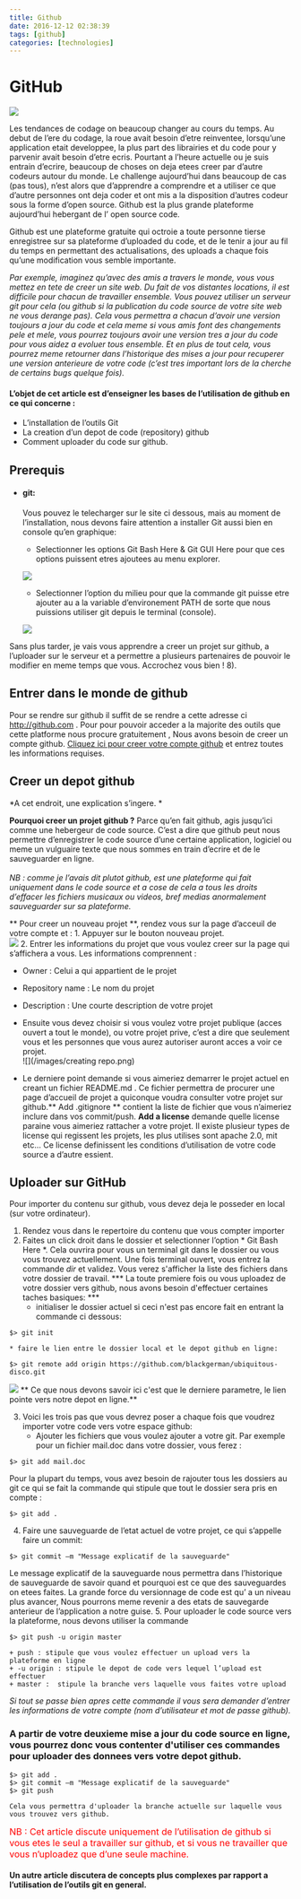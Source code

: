 ```yaml
---
title: Github
date: 2016-12-12 02:38:39
tags: [github]
categories: [technologies]
---
```

# GitHub


![](/images/illustrating.png)
<p>Les tendances de codage on beaucoup changer au cours du temps. Au debut de l’ere du codage, la roue avait besoin d’etre reinventee, lorsqu’une application etait developpee, la plus part des librairies et du code pour y parvenir avait besoin d’etre ecris. Pourtant a l’heure actuelle ou je suis entrain d’ecrire, beaucoup de choses on deja etees creer par d’autre codeurs autour du monde. Le challenge aujourd’hui dans beaucoup de cas (pas tous), n’est alors que d’apprendre a comprendre et a utiliser ce que d’autre personnes ont deja coder et ont mis a la disposition d’autres codeur sous la forme d’open source. Github est la plus grande plateforme aujourd’hui hebergant de l’ open source code.</p>

<p>
Github est une plateforme gratuite qui octroie a toute personne tierse enregistree sur sa plateforme d’uploaded du code, et de le tenir a jour au fil du temps en permettant des actualisations, des uploads a chaque fois qu’une modification vous semble importante.
</p>

<p><i>Par exemple, imaginez qu’avec des amis a travers le monde, vous vous mettez en tete de creer un site web. Du fait de vos distantes locations, il est difficile pour chacun de travailler ensemble. Vous pouvez utiliser un serveur git pour cela (ou github si la publication du code source de votre site web ne vous derange pas). Cela vous permettra a chacun d’avoir une version toujours a jour du code et cela meme si vous amis font des changements pele et mele, vous pourrez toujours avoir une version tres a jour du code pour vous aidez a evoluer tous ensemble. Et en plus de tout cela, vous pourrez meme retourner dans l’historique des mises a jour pour recuperer une version anterieure de votre code (c’est tres important lors de la cherche de certains bugs quelque fois).</i></p>

 
#### L’objet de cet article est d’enseigner les bases de l’utilisation de github en ce qui concerne :
* L’installation de l’outils Git
* La creation d’un depot de code (repository) github 
* Comment uploader du code sur github.



## Prerequis
 
* #### git:
	 Vous pouvez le telecharger sur le site ci dessous, mais au moment de l’installation, nous devons faire attention a installer Git aussi bien en console qu’en graphique: 
    * Selectionner les options Git Bash Here & Git GUI Here pour que ces options puissent etres ajoutees au menu explorer.
    
    ![](/images/installbash.png)

    * Selectionner l’option du milieu pour que la commande git puisse etre ajouter au a la variable d’environement PATH de sorte que nous puissions utiliser git depuis le terminal (console).
    
    ![](/images/installbash2.png)

<p>Sans plus tarder, je vais vous apprendre a creer un projet sur github, a l’uploader sur le serveur et a permettre a plusieurs partenaires de pouvoir le modifier en meme temps que vous. Accrochez vous bien ! 8).</p>

## Entrer dans le monde de github

Pour se rendre sur github il suffit de se rendre a cette adresse ci http://github.com . Pour pour pouvoir acceder a la majorite des outils que cette platforme nous procure gratuitement , Nous avons besoin de creer un compte github. [Cliquez ici pour creer votre compte github](https://github.com/join?source=header-home) et entrez toutes les informations requises.
 

## Creer un depot github

*A cet endroit, une explication s’ingere. *

**Pourquoi creer un projet github ?**
Parce qu’en fait github, agis jusqu’ici comme une hebergeur de code source. C’est a dire que github peut nous permettre d’enregistrer le code source d’une certaine application, logiciel ou meme un vulguaire texte que nous sommes en train d’ecrire et de le sauveguarder en ligne. <br/> <br/> 
*NB : comme je l’avais dit plutot github, est une plateforme qui fait uniquement dans le code source et a cose de cela a tous les droits d’effacer les fichiers musicaux ou videos, bref medias anormalement sauveguarder sur sa plateforme.*

** Pour creer un nouveau projet **, rendez vous sur la page d’acceuil de votre compte et :
	1. Appuyer sur le bouton nouveau projet.<br/>
    ![](/images/createrepo.png)
	2. Entrer les informations du projet que vous voulez creer sur la page qui s’affichera a vous. Les informations comprennent :
 + Owner : Celui a qui appartient de le projet
 + Repository name :  Le nom du projet
 + Description : Une courte description de votre projet
 + Ensuite vous devez choisir si vous voulez votre projet publique (acces ouvert a tout le monde), ou votre projet prive, c’est a dire que seulement vous et les personnes que vous aurez autoriser auront acces a voir ce projet.
    <br/>
    ![](/images/creating repo.png)
    
 + Le derniere point demande si vous aimeriez demarrer le projet actuel en creant un fichier README.md . Ce fichier permettra de procurer une page d’accueil de projet a quiconque voudra consulter votre projet sur github.** Add .gitignore ** contient la liste de fichier que vous n’aimeriez inclure dans vos commit/push. **Add a license** demande quelle license paraine vous aimeriez rattacher a votre projet. Il existe plusieur types de license qui regissent les projets, les plus utilises sont apache 2.0, mit etc... Ce license definissent les conditions d’utilisation de votre code source a d’autre essient.


## Uploader sur GitHub

Pour importer du contenu sur github, vous devez deja le posseder en local (sur votre ordinateur). 
1. Rendez vous dans le repertoire du contenu que vous compter importer
2. Faites un click droit dans le dossier et selectionner l’option * Git Bash Here *. Cela ouvrira pour vous un terminal git dans le dossier ou vous vous trouvez actuellement.
Une fois terminal ouvert, vous entrez la commande *dir* et validez. Vous verez s'afficher la liste des fichiers dans votre dossier de travail.
 *** La toute premiere fois ou vous uploadez de votre dossier vers github, nous avons besoin d'effectuer certaines taches basiques: ***
    * initialiser le dossier actuel si ceci n'est pas encore fait en entrant la commande ci dessous: 
```
$> git init
```
    * faire le lien entre le dossier local et le depot github en ligne:
 ```
$> git remote add origin https://github.com/blackgerman/ubiquitous-disco.git
```   

![](/images/firstcreatedrepo.png)
  ** Ce que nous devons savoir ici c'est que le derniere parametre, le lien pointe vers notre depot en ligne.**

3. Voici les trois pas que vous devrez poser a chaque fois que voudrez importer votre code vers votre espace github:
    * Ajouter les fichiers que vous voulez ajouter a votre git. Par exemple pour un fichier mail.doc dans votre dossier, vous ferez : 
```
$> git add mail.doc
```
Pour la plupart du temps, vous avez besoin de rajouter tous les dossiers au git ce qui se fait la commande qui stipule que tout le dossier sera pris en compte :
```
$> git add .
```

4. Faire une sauveguarde de l’etat actuel de votre projet, ce qui s’appelle faire un commit:
```
$> git commit –m "Message explicatif de la sauveguarde"
```
Le message explicatif de la sauveguarde nous permettra dans l’historique de sauveguarde de savoir quand et pourquoi est ce que des sauveguardes on etees faites. La grande force du versionnage de code est qu’ a un niveau plus avancer, Nous pourrons meme revenir a des etats de sauvegarde anterieur de l’application a notre guise.
5. Pour uploader le code source vers la plateforme, nous devons utiliser la commande
```
$> git push -u origin master
```
    + push : stipule que vous voulez effectuer un upload vers la plateforme en ligne
    + -u origin : stipule le depot de code vers lequel l’upload est effectuer
    + master :  stipule la branche vers laquelle vous faites votre upload

*Si tout se passe bien apres cette commande il vous sera demander d’entrer les informations de votre compte (nom d’utilisateur et mot de passe github).*



### A partir de votre deuxieme mise a jour du code source en ligne, vous pourrez donc vous contenter d'utiliser ces commandes pour uploader des donnees vers votre depot github.
```
$> git add .
$> git commit –m "Message explicatif de la sauveguarde"
$> git push 
```
    Cela vous permettra d'uploader la branche actuelle sur laquelle vous vous trouvez vers github.
    
<span style="color:red;font-size:16px;"> NB : Cet article discute uniquement de l’utilisation de github si vous etes le seul a travailler sur github, et si vous ne travailler que vous n’uploadez que d’une seule machine.  </span>

#### Un autre article discutera de concepts plus complexes par rapport a l’utilisation de l’outils git en general.

